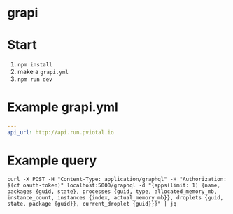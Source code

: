 # grapi

# Start
1. `npm install`
1. make a `grapi.yml`
1. `npm run dev`

# Example grapi.yml
```yml
---
api_url: http://api.run.pviotal.io
```

# Example query
```
curl -X POST -H "Content-Type: application/graphql" -H "Authorization: $(cf oauth-token)" localhost:5000/graphql -d "{apps(limit: 1) {name, packages {guid, state}, processes {guid, type, allocated_memory_mb, instance_count, instances {index, actual_memory_mb}}, droplets {guid, state, package {guid}}, current_droplet {guid}}}" | jq
```
